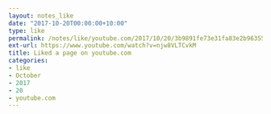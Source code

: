 ```yaml
---
layout: notes_like
date: "2017-10-20T00:00:00+10:00"
type: like
permalink: /notes/like/youtube.com/2017/10/20/3b9891fe73e31fa83e2b9635543ff00d64dece24.html
ext-url: https://www.youtube.com/watch?v=njw8VLTCvkM
title: Liked a page on youtube.com
categories:
- like
- October
- 2017
- 20
- youtube.com
---
```

